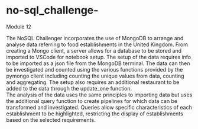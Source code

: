 # no-sql_challenge-
Module 12

The NoSQL Challenger incorporates the use of MongoDB to arrange and analyse data referring to food establishments in the United Kingdom. From creating a Mongo client, a server allows for a database to be stored and imported to VSCode for notebook setup. 
The setup of the data requires info to be imported as a json file from the MongoDB terminal. The data can then be investigated and counted using the various functions provided by the pymongo client including counting the unique values from data, counting and aggregating. The setup also requires an additional restaurant to be added to the data through the update_one function.  
The analysis of the data uses the same principles to importing data but uses the additional query function to create pipelines for which data can be transformed and investigated. Queries allow specific characteristics of each establishment to be highlighted, restricting the display of establishments based on the selected requirements. 
